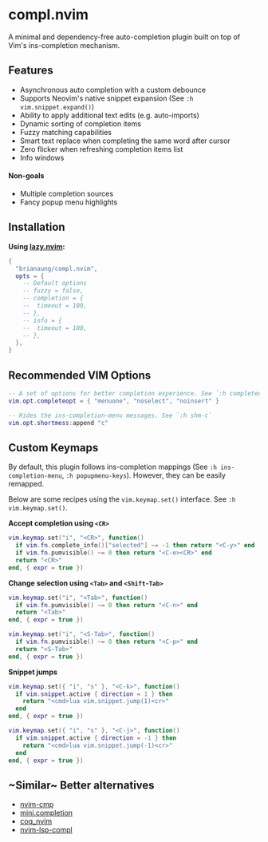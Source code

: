 # compl.nvim
A minimal and dependency-free auto-completion plugin built on top of Vim's ins-completion mechanism.

## Features
- Asynchronous auto completion with a custom debounce
- Supports Neovim's native snippet expansion (See `:h vim.snippet.expand()`)
- Ability to apply additional text edits (e.g. auto-imports)
- Dynamic sorting of completion items
- Fuzzy matching capabilities
- Smart text replace when completing the same word after cursor
- Zero flicker when refreshing completion items list
- Info windows

#### Non-goals
- Multiple completion sources
- Fancy popup menu highlights

## Installation
**Using [lazy.nvim](https://github.com/folke/lazy.nvim):**
```lua
{
  "brianaung/compl.nvim",
  opts = {
    -- Default options
	-- fuzzy = false,
	-- completion = {
	-- 	timeout = 100,
	-- },
	-- info = {
	-- 	timeout = 100,
	-- },
  },
}
```

## Recommended VIM Options
```lua
-- A set of options for better completion experience. See `:h completeopt`
vim.opt.completeopt = { "menuone", "noselect", "noinsert" }

-- Hides the ins-completion-menu messages. See `:h shm-c`
vim.opt.shortmess:append "c"
```

## Custom Keymaps
By default, this plugin follows ins-completion mappings (See `:h ins-completion-menu`, `:h popupmenu-keys`). However, they can be easily remapped.

Below are some recipes using the `vim.keymap.set()` interface. See `:h vim.keymap.set()`.

**Accept completion using `<CR>`**
```lua
vim.keymap.set("i", "<CR>", function()
  if vim.fn.complete_info()["selected"] ~= -1 then return "<C-y>" end
  if vim.fn.pumvisible() ~= 0 then return "<C-e><CR>" end
  return "<CR>"
end, { expr = true })
```

**Change selection using `<Tab>` and `<Shift-Tab>`**
```lua
vim.keymap.set("i", "<Tab>", function()
  if vim.fn.pumvisible() ~= 0 then return "<C-n>" end
  return "<Tab>"
end, { expr = true })

vim.keymap.set("i", "<S-Tab>", function()
  if vim.fn.pumvisible() ~= 0 then return "<C-p>" end
  return "<S-Tab>"
end, { expr = true })
```

**Snippet jumps**
```lua
vim.keymap.set({ "i", "s" }, "<C-k>", function()
  if vim.snippet.active { direction = 1 } then
    return "<cmd>lua vim.snippet.jump(1)<cr>"
  end
end, { expr = true })

vim.keymap.set({ "i", "s" }, "<C-j>", function()
  if vim.snippet.active { direction = -1 } then
    return "<cmd>lua vim.snippet.jump(-1)<cr>"
  end
end, { expr = true })
```

## ~Similar~ Better alternatives
- [nvim-cmp](https://github.com/hrsh7th/nvim-cmp)
- [mini.completion](https://github.com/echasnovski/mini.completion)
- [coq_nvim](https://github.com/ms-jpq/coq_nvim)
- [nvim-lsp-compl](https://github.com/mfussenegger/nvim-lsp-compl)
